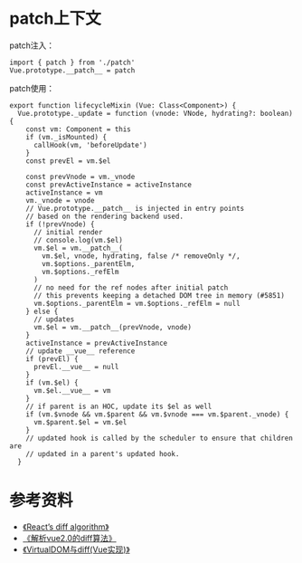 
# patch上下文
patch注入：

    import { patch } from './patch'
    Vue.prototype.__patch__ = patch

patch使用：

    export function lifecycleMixin (Vue: Class<Component>) {
      Vue.prototype._update = function (vnode: VNode, hydrating?: boolean) {
        const vm: Component = this
        if (vm._isMounted) {
          callHook(vm, 'beforeUpdate')
        }
        const prevEl = vm.$el

        const prevVnode = vm._vnode
        const prevActiveInstance = activeInstance
        activeInstance = vm
        vm._vnode = vnode
        // Vue.prototype.__patch__ is injected in entry points
        // based on the rendering backend used.
        if (!prevVnode) {
          // initial render
          // console.log(vm.$el)
          vm.$el = vm.__patch__(
            vm.$el, vnode, hydrating, false /* removeOnly */,
            vm.$options._parentElm,
            vm.$options._refElm
          )
          // no need for the ref nodes after initial patch
          // this prevents keeping a detached DOM tree in memory (#5851)
          vm.$options._parentElm = vm.$options._refElm = null
        } else {
          // updates
          vm.$el = vm.__patch__(prevVnode, vnode)
        }
        activeInstance = prevActiveInstance
        // update __vue__ reference
        if (prevEl) {
          prevEl.__vue__ = null
        }
        if (vm.$el) {
          vm.$el.__vue__ = vm
        }
        // if parent is an HOC, update its $el as well
        if (vm.$vnode && vm.$parent && vm.$vnode === vm.$parent._vnode) {
          vm.$parent.$el = vm.$el
        }
        // updated hook is called by the scheduler to ensure that children are
        // updated in a parent's updated hook.
      }


# 参考资料

* [《React’s diff algorithm》](https://calendar.perfplanet.com/2013/diff/)
* [《解析vue2.0的diff算法》](https://github.com/aooy/blog/issues/2)
* [《VirtualDOM与diff(Vue实现)》](https://github.com/answershuto/learnVue/blob/master/docs/VirtualDOM%E4%B8%8Ediff(Vue%E5%AE%9E%E7%8E%B0).MarkDown)